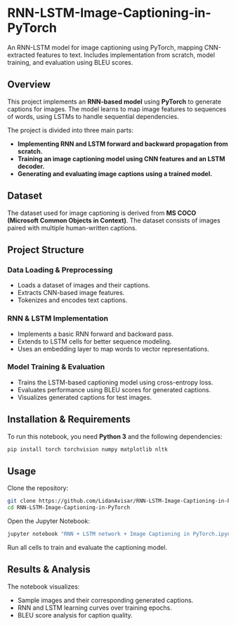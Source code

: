 # RNN-LSTM-Image-Captioning-in-PyTorch
An RNN-LSTM model for image captioning using PyTorch, mapping CNN-extracted features to text. Includes implementation from scratch, model training, and evaluation using BLEU scores.

## Overview
This project implements an **RNN-based model** using **PyTorch** to generate captions for images. The model learns to map image features to sequences of words, using LSTMs to handle sequential dependencies.

The project is divided into three main parts:
- **Implementing RNN and LSTM forward and backward propagation from scratch.**
- **Training an image captioning model using CNN features and an LSTM decoder.**
- **Generating and evaluating image captions using a trained model.**

## Dataset
The dataset used for image captioning is derived from **MS COCO (Microsoft Common Objects in Context)**. The dataset consists of images paired with multiple human-written captions.

## Project Structure
### Data Loading & Preprocessing
- Loads a dataset of images and their captions.
- Extracts CNN-based image features.
- Tokenizes and encodes text captions.

### RNN & LSTM Implementation
- Implements a basic RNN forward and backward pass.
- Extends to LSTM cells for better sequence modeling.
- Uses an embedding layer to map words to vector representations.

### Model Training & Evaluation
- Trains the LSTM-based captioning model using cross-entropy loss.
- Evaluates performance using BLEU scores for generated captions.
- Visualizes generated captions for test images.

## Installation & Requirements
To run this notebook, you need **Python 3** and the following dependencies:

```sh
pip install torch torchvision numpy matplotlib nltk
```

## Usage
Clone the repository:

```sh
git clone https://github.com/LidanAvisar/RNN-LSTM-Image-Captioning-in-PyTorch
cd RNN-LSTM-Image-Captioning-in-PyTorch
```

Open the Jupyter Notebook:

```sh
jupyter notebook "RNN + LSTM network + Image Captioning in PyTorch.ipynb"
```

Run all cells to train and evaluate the captioning model.

## Results & Analysis
The notebook visualizes:
- Sample images and their corresponding generated captions.
- RNN and LSTM learning curves over training epochs.
- BLEU score analysis for caption quality.
